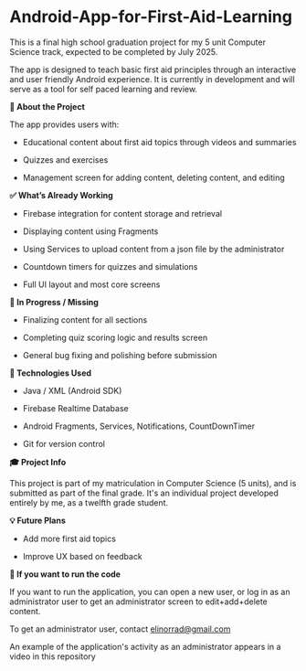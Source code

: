 # Android-App-for-First-Aid-Learning
This is a final high school graduation project for my 5 unit Computer Science track, expected to be completed by July 2025.


The app is designed to teach basic first aid principles through an interactive and user friendly Android experience. It is currently in development and will serve as a tool for self paced learning and review.

**📱 About the Project**


The app provides users with:

* Educational content about first aid topics through videos and summaries

* Quizzes and exercises

* Management screen for adding content, deleting content, and editing

**✅ What’s Already Working**


* Firebase integration for content storage and retrieval

* Displaying content using Fragments

* Using Services to upload content from a json file by the administrator

* Countdown timers for quizzes and simulations

* Full UI layout and most core screens


**🚧 In Progress / Missing**


* Finalizing content for all sections

* Completing quiz scoring logic and results screen

* General bug fixing and polishing before submission


**🔧 Technologies Used**



* Java / XML (Android SDK)

* Firebase Realtime Database

* Android Fragments, Services, Notifications, CountDownTimer

* Git for version control



**🎓 Project Info**



This project is part of my matriculation in Computer Science (5 units), and is submitted as part of the final grade. It's an individual project developed entirely 
by me, as a twelfth grade student.



**💡 Future Plans**



* Add more first aid topics

* Improve UX based on feedback


**🚀 If you want to run the code**


If you want to run the application, you can open a new user, or log in as an administrator user to get an administrator screen to edit+add+delete content.

To get an administrator user, contact elinorrad@gmail.com

An example of the application's activity as an administrator appears in a video in this repository


